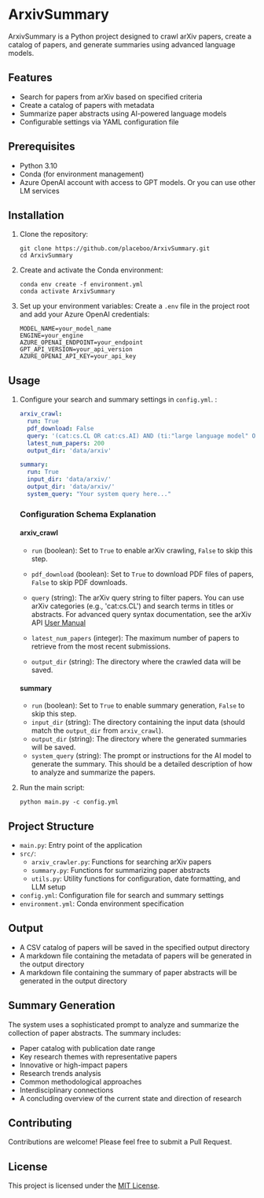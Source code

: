 # ArxivSummary

ArxivSummary is a Python project designed to crawl arXiv papers, create a catalog of papers, and generate summaries using advanced language models.

## Features

- Search for papers from arXiv based on specified criteria
- Create a catalog of papers with metadata
- Summarize paper abstracts using AI-powered language models
- Configurable settings via YAML configuration file

## Prerequisites

- Python 3.10
- Conda (for environment management)
- Azure OpenAI account with access to GPT models. Or you can use other LM services

## Installation

1. Clone the repository:
   ```
   git clone https://github.com/placeboo/ArxivSummary.git
   cd ArxivSummary
   ```

2. Create and activate the Conda environment:
   ```
   conda env create -f environment.yml
   conda activate ArxivSummary
   ```

3. Set up your environment variables:
   Create a `.env` file in the project root and add your Azure OpenAI credentials:
   ```
   MODEL_NAME=your_model_name
   ENGINE=your_engine
   AZURE_OPENAI_ENDPOINT=your_endpoint
   GPT_API_VERSION=your_api_version
   AZURE_OPENAI_API_KEY=your_api_key
   ```

## Usage

1. Configure your search and summary settings in `config.yml`. :
   ```yaml
   arxiv_crawl:
     run: True
     pdf_download: False
     query: '(cat:cs.CL OR cat:cs.AI) AND (ti:"large language model" OR abs:"large language model" OR ti:LLM OR abs:LLM)'
     latest_num_papers: 200
     output_dir: 'data/arxiv'

   summary:
     run: True
     input_dir: 'data/arxiv/'
     output_dir: 'data/arxiv/'
     system_query: "Your system query here..."
   ```
   ### Configuration Schema Explanation

   #### arxiv_crawl
   - `run` (boolean): Set to `True` to enable arXiv crawling, `False` to skip this step.
   - `pdf_download` (boolean): Set to `True` to download PDF files of papers, `False` to skip PDF downloads.
   - `query` (string): The arXiv query string to filter papers. You can use arXiv categories (e.g., 'cat:cs.CL') and search terms in titles or abstracts.  For advanced query syntax documentation, see the arXiv API [User Manual](https://arxiv.org/help/api/user-manual#query_detail)

   - `latest_num_papers` (integer): The maximum number of papers to retrieve from the most recent submissions.
   - `output_dir` (string): The directory where the crawled data will be saved.

   #### summary
   - `run` (boolean): Set to `True` to enable summary generation, `False` to skip this step.
   - `input_dir` (string): The directory containing the input data (should match the `output_dir` from `arxiv_crawl`).
   - `output_dir` (string): The directory where the generated summaries will be saved.
   - `system_query` (string): The prompt or instructions for the AI model to generate the summary. This should be a detailed description of how to analyze and summarize the papers.


2. Run the main script:
   ```
   python main.py -c config.yml
   ```

## Project Structure

- `main.py`: Entry point of the application
- `src/`:
  - `arxiv_crawler.py`: Functions for searching arXiv papers
  - `summary.py`: Functions for summarizing paper abstracts
  - `utils.py`: Utility functions for configuration, date formatting, and LLM setup
- `config.yml`: Configuration file for search and summary settings
- `environment.yml`: Conda environment specification

## Output

- A CSV catalog of papers will be saved in the specified output directory
- A markdown file containing the metadata of papers will be generated in the output directory
- A markdown file containing the summary of paper abstracts will be generated in the output directory

## Summary Generation

The system uses a sophisticated prompt to analyze and summarize the collection of paper abstracts. The summary includes:

- Paper catalog with publication date range
- Key research themes with representative papers
- Innovative or high-impact papers
- Research trends analysis
- Common methodological approaches
- Interdisciplinary connections
- A concluding overview of the current state and direction of research

## Contributing

Contributions are welcome! Please feel free to submit a Pull Request.

## License

This project is licensed under the [MIT License](LICENSE).